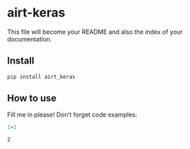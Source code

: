 airt-keras
================

<!-- WARNING: THIS FILE WAS AUTOGENERATED! DO NOT EDIT! -->

This file will become your README and also the index of your
documentation.

## Install

``` sh
pip install airt_keras
```

## How to use

Fill me in please! Don’t forget code examples:

``` python
1+1
```

    2
